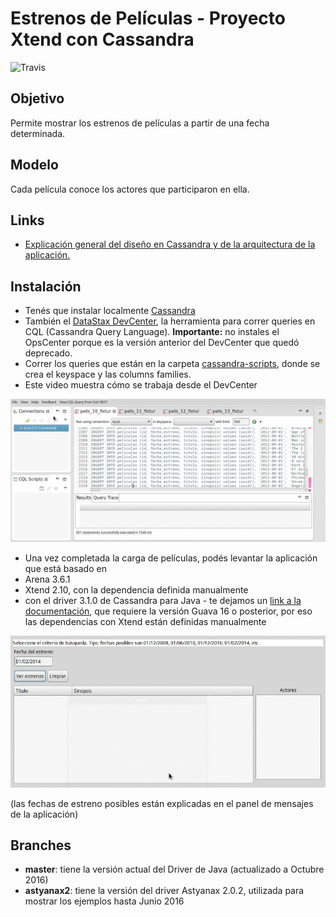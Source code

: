 # Estrenos de Películas - Proyecto Xtend con Cassandra

![Travis](https://travis-ci.org/uqbar-project/eg-peliculas-cassandra.svg?branch=master)

## Objetivo
Permite mostrar los estrenos de películas a partir de una fecha determinada. 

## Modelo
Cada película conoce los actores que participaron en ella.

## Links

* [Explicación general del diseño en Cassandra y de la arquitectura de la aplicación.](https://docs.google.com/document/d/1BgEonT2emC0gLoujYAfzJaB2nmphyJc78H8rm2nrZg4/edit?usp=sharing)

## Instalación

* Tenés que instalar localmente [Cassandra](http://cassandra.apache.org/)
* También el [DataStax DevCenter](http://www.datastax.com/products/datastax-devcenter-and-development-tools), la herramienta para correr queries en CQL (Cassandra Query Language). **Importante:** no instales el OpsCenter porque es la versión anterior del DevCenter que quedó deprecado.
* Correr los queries que están en la carpeta [cassandra-scripts](cassandra-scripts), donde se crea el keyspace y las columns families.
* Este video muestra cómo se trabaja desde el DevCenter

![video](video/demo.gif)

* Una vez completada la carga de películas, podés levantar la aplicación que está basado en
 * Arena 3.6.1
 * Xtend 2.10, con la dependencia definida manualmente
 * con el driver 3.1.0 de Cassandra para Java - te dejamos un [link a la documentación](http://docs.datastax.com/en/developer/java-driver//3.1/), que requiere la versión Guava 16 o posterior, por eso las dependencias con Xtend están definidas manualmente

![video](video/demoApp.gif)

(las fechas de estreno posibles están explicadas en el panel de mensajes de la aplicación)

## Branches

* **master**: tiene la versión actual del Driver de Java (actualizado a Octubre 2016)
* **astyanax2**: tiene la versión del driver Astyanax 2.0.2, utilizada para mostrar los ejemplos hasta Junio 2016
